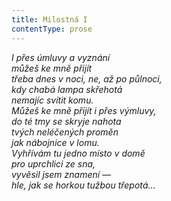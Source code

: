 ```yaml
---
title: Milostná I
contentType: prose
---
```


_I přes úmluvy a vyznání  
můžeš ke mně přijít  
třeba dnes v noci, ne, až po půlnoci,  
kdy chabá lampa skřehotá  
nemajíc svítit komu.  
Můžeš ke mně přijít i přes výmluvy,  
do té tmy se skryje nahota  
tvých neléčených proměn  
jak nábojnice v lomu.  
Vyhřívám tu jedno místo v domě  
pro uprchlici ze sna,  
vyvěsil jsem znamení —  
hle, jak se horkou tužbou třepotá…_
